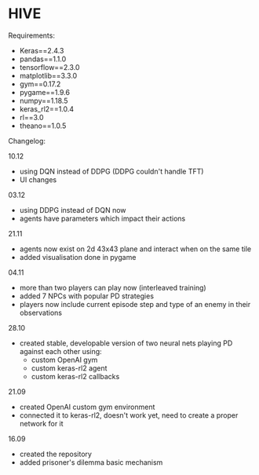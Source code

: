 # HIVE
Requirements:
- Keras==2.4.3
- pandas==1.1.0
- tensorflow==2.3.0
- matplotlib==3.3.0
- gym==0.17.2
- pygame==1.9.6
- numpy==1.18.5
- keras_rl2==1.0.4
- rl==3.0
- theano==1.0.5


Changelog:

10.12
- using DQN instead of DDPG (DDPG couldn't handle TFT)
- UI changes

03.12
- using DDPG instead of DQN now
- agents have parameters which impact their actions

21.11
- agents now exist on 2d 43x43 plane and interact when on the same tile
- added visualisation done in pygame

04.11
- more than two players can play now (interleaved training)
- added 7 NPCs with popular PD strategies
- players now include current episode step and type of an enemy in their observations

28.10
- created stable, developable version of two neural nets playing PD against each other using:
  - custom OpenAI gym
  - custom keras-rl2 agent
  - custom keras-rl2 callbacks

21.09
- created OpenAI custom gym environment
- connected it to keras-rl2, doesn't work yet, need to create a proper network for it

16.09
- created the repository
- added prisoner's dilemma basic mechanism
